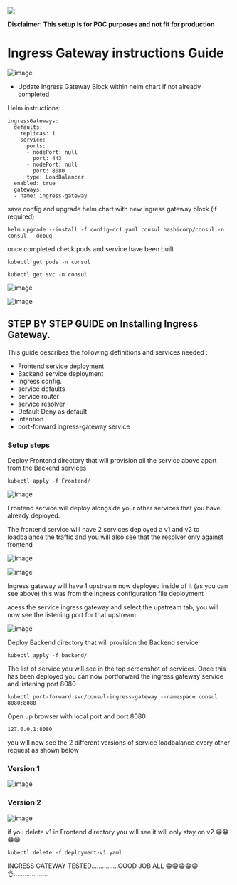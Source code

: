 ![](Files/Consul_Enterprise_Logo_Color_RGB.svg)

**Disclaimer: This setup is for POC purposes and not fit for production**

#   Ingress Gateway instructions Guide


![image](https://github.com/hashicorp/Jase/assets/81739850/f7cd24ef-5e80-4d3c-9f4c-e7ce54038294)

- Update Ingress Gateway Block within helm chart if not already completed

Helm instructions:

```
ingressGateways:
  defaults:
    replicas: 1
    service:
      ports:
      - nodePort: null
        port: 443
      - nodePort: null
        port: 8080
      type: LoadBalancer
  enabled: true
  gateways:
  - name: ingress-gateway

```
save config and upgrade helm chart with new ingress gateway bloxk (if required)

```
helm upgrade --install -f config-dc1.yaml consul hashicorp/consul -n consul --debug 
```

once completed check pods and service have been built

```
kubectl get pods -n consul

kubectl get svc -n consul
```

![image](https://github.com/hashicorp/Jase/assets/81739850/1ae286fe-58fe-4888-b0a9-e2dab915b5c2)




![image](https://github.com/hashicorp/Jase/assets/81739850/82d9b89f-64e3-40c9-a267-66d9283e2ffd)


## STEP BY STEP GUIDE on Installing Ingress Gateway. 
This guide describes the following definitions and services needed :
- Frontend service deployment
- Backend service deployment
- Ingress config.
- service defaults
- service router
- service resolver
- Default Deny as default
- intention
- port-forward ingress-gateway service

  
### Setup steps

Deploy Frontend directory that will provision all the service above apart from the Backend services

```
kubectl apply -f Frontend/

```

![image](https://github.com/hashicorp/Jase/assets/81739850/f202717f-bbb8-4390-9608-6139b3abf4b9)

Frontend service will deploy alongside your other services that you have already deployed.

The frontend service will have 2 services deployed a v1 and v2 to loadbalance the traffic and you will also see that the resolver only against frontend

![image](https://github.com/hashicorp/Jase/assets/81739850/f99b10ab-7425-4cdc-9e6b-43ddbe600f0e)

![image](https://github.com/hashicorp/Jase/assets/81739850/95a5fbc6-1e7e-4a12-9641-98715e945e31)





Ingress gateway will have 1 upstream now deployed inside of it (as you can see above) this was from the ingress configuration file deployment

acess the service ingress gateway and select the upstream tab, you will now see the listening port for that upstream

![image](https://github.com/hashicorp/Jase/assets/81739850/c284640a-c560-4453-90a9-3e5213d71a17)

Deploy Backend directory that will provision the Backend service

```
kubectl apply -f backend/

```

The list of service you will see in the top screenshot of services. Once this has been deployed you can now portforward the ingress gateway service and listening port 8080

```
kubectl port-forward svc/consul-ingress-gateway --namespace consul 8080:8080

```
Open up browser with local port and port 8080

```
127.0.0.1:8080

```
you will now see the 2 different versions of service loadbalance every other request as shown below

### Version 1


![image](https://github.com/hashicorp/Jase/assets/81739850/4f4db51b-d272-41e9-9da8-47b455cddc71)


### Version 2


![image](https://github.com/hashicorp/Jase/assets/81739850/c4c36f9d-4fcc-4e40-903f-e542df9bcbac)



if you delete v1 in Frontend directory you will see it will only stay on v2 😁😁😁😁


```
kubectl delete -f deployment-v1.yaml

```

INGRESS GATEWAY TESTED...............GOOD JOB ALL 😁😁😁😁😁👌...................






